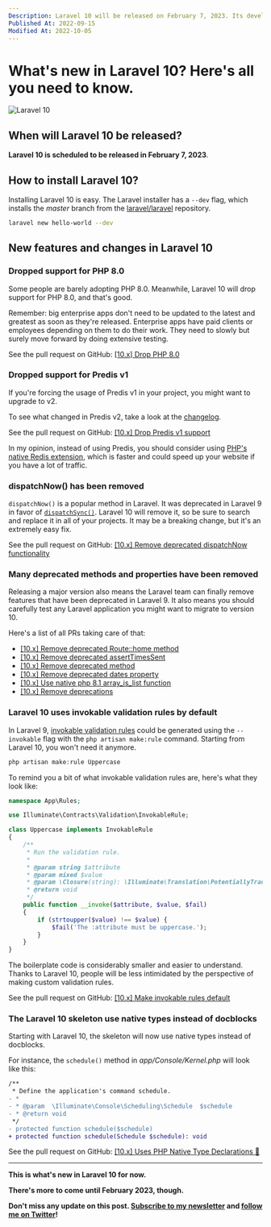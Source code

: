 ```yaml
---
Description: Laravel 10 will be released on February 7, 2023. Its development is still ongoing. Let's dive into every relevant new feature we know about already.
Published At: 2022-09-15
Modified At: 2022-10-05
---
```


# What's new in Laravel 10? Here's all you need to know.

![Laravel 10](https://res.cloudinary.com/benjamin-crozat/image/upload/dpr_auto,f_auto,q_auto,w_auto/v1666972278/benjamincrozat.com/laravel-10_jow67m.jpg)

## When will Laravel 10 be released?

**Laravel 10 is scheduled to be released in February 7, 2023**.

## How to install Laravel 10?

Installing Laravel 10 is easy. The Laravel installer has a `--dev` flag, which installs the *master* branch from the [laravel/laravel](https://github.com/laravel/laravel) repository.

```bash
laravel new hello-world --dev
```

## New features and changes in Laravel 10

### Dropped support for PHP 8.0

Some people are barely adopting PHP 8.0. Meanwhile, Laravel 10 will drop support for PHP 8.0, and that's good.

Remember: big enterprise apps don't need to be updated to the latest and greatest as soon as they're released. Enterprise apps have paid clients or employees depending on them to do their work. They need to slowly but surely move forward by doing extensive testing.

See the pull request on GitHub: [[10.x] Drop PHP 8.0](https://github.com/laravel/laravel/pull/5854)

### Dropped support for Predis v1

If you're forcing the usage of Predis v1 in your project, you might want to upgrade to v2.

To see what changed in Predis v2, take a look at the [changelog](https://github.com/predis/predis/blob/main/CHANGELOG.md#v200-2022-06-08).

See the pull request on GitHub: [[10.x] Drop Predis v1 support](https://github.com/laravel/framework/pull/44209)

In my opinion, instead of using Predis, you should consider using [PHP's native Redis extension](https://github.com/phpredis/phpredis), which is faster and could speed up your website if you have a lot of traffic.

### dispatchNow() has been removed

`dispatchNow()` is a popular method in Laravel. It was deprecated in Laravel 9 in favor of [`dispatchSync()`](https://laravel.com/docs/9.x/queues#synchronous-dispatching). Laravel 10 will remove it, so be sure to search and replace it in all of your projects. It may be a breaking change, but it's an extremely easy fix.

See the pull request on GitHub: [[10.x] Remove deprecated dispatchNow functionality](https://github.com/laravel/framework/pull/42591)

### Many deprecated methods and properties have been removed

Releasing a major version also means the Laravel team can finally remove features that have been deprecated in Laravel 9. It also means you should carefully test any Laravel application you might want to migrate to version 10.

Here's a list of all PRs taking care of that:
- [[10.x] Remove deprecated Route::home method](https://github.com/laravel/framework/pull/42614)
- [[10.x] Remove deprecated assertTimesSent](https://github.com/laravel/framework/pull/42592)
- [[10.x] Remove deprecated method](https://github.com/laravel/framework/pull/42590)
- [[10.x] Remove deprecated dates property](https://github.com/laravel/framework/pull/42587)
- [[10.x] Use native php 8.1 array_is_list function](https://github.com/laravel/framework/pull/41347)
- [[10.x] Remove deprecations](https://github.com/laravel/framework/pull/41136)

### Laravel 10 uses invokable validation rules by default

In Laravel 9, [invokable validation rules](https://laravel.com/docs/9.x/validation#custom-validation-rules) could be generated using the `--invokable` flag with the `php artisan make:rule` command. Starting from Laravel 10, you won't need it anymore.

```php
php artisan make:rule Uppercase
```

To remind you a bit of what invokable validation rules are, here's what they look like:

```php
namespace App\Rules;

use Illuminate\Contracts\Validation\InvokableRule;

class Uppercase implements InvokableRule
{
    /**
     * Run the validation rule.
     *
     * @param string $attribute
     * @param mixed $value
     * @param \Closure(string): \Illuminate\Translation\PotentiallyTranslatedString $fail
     * @return void
     */
    public function __invoke($attribute, $value, $fail)
    {
        if (strtoupper($value) !== $value) {
            $fail('The :attribute must be uppercase.');
        }
    }
}
```

The boilerplate code is considerably smaller and easier to understand. Thanks to Laravel 10, people will be less intimidated by the perspective of making custom validation rules.

See the pull request on GitHub: [[10.x] Make invokable rules default](https://github.com/laravel/docs/pull/8165)

### The Laravel 10 skeleton use native types instead of docblocks

Starting with Laravel 10, the skeleton will now use native types instead of docblocks.

For instance, the `schedule()` method in *app/Console/Kernel.php* will look like this:

```diff
/**
 * Define the application's command schedule.
- * 
- * @param  \Illuminate\Console\Scheduling\Schedule  $schedule 
- * @return void 
 */
- protected function schedule($schedule)
+ protected function schedule(Schedule $schedule): void
```

See the pull request on GitHub: [[10.x] Uses PHP Native Type Declarations 🐘](https://github.com/laravel/laravel/pull/6010)

---

**This is what's new in Laravel 10 for now.**

**There's more to come until February 2023, though.**

**Don't miss any update on this post. [Subscribe to my newsletter](#newsletter) and [follow me on Twitter](https://twitter.com/benjamincrozat)!**
